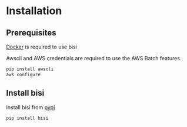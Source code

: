 # Installation

## Prerequisites 
[Docker](https://docs.docker.com/get-docker/) is required to use bisi

Awscli and AWS credentials are required to use the AWS Batch features.

```bash
pip install awscli
aws configure
```

## Install bisi

Install bisi from [pypi](https://pypi.org/project/bisi/)

```bash
pip install bisi
```
